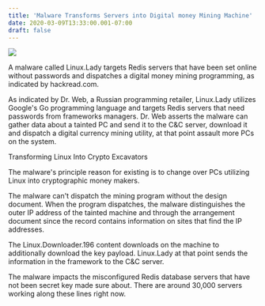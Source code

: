 ```yaml
---
title: 'Malware Transforms Servers into Digital money Mining Machine'
date: 2020-03-09T13:33:00.001-07:00
draft: false
---
```


[![](https://cdn2.hubspot.net/hubfs/2683519/AVG-SIGNAL-What_is_Malware-460x230-02.png)](https://cdn2.hubspot.net/hubfs/2683519/AVG-SIGNAL-What_is_Malware-460x230-02.png)

  
  
A malware called Linux.Lady targets Redis servers that have been set online without passwords and dispatches a digital money mining programming, as indicated by hackread.com.  
  
As indicated by Dr. Web, a Russian programming retailer, Linux.Lady utilizes Google's Go programming language and targets Redis servers that need passwords from frameworks managers. Dr. Web asserts the malware can gather data about a tainted PC and send it to the C&C server, download it and dispatch a digital currency mining utility, at that point assault more PCs on the system.  
  
Transforming Linux Into Crypto Excavators  
  
The malware's principle reason for existing is to change over PCs utilizing Linux into cryptographic money makers.  
  
The malware can't dispatch the mining program without the design document. When the program dispatches, the malware distinguishes the outer IP address of the tainted machine and through the arrangement document since the record contains information on sites that find the IP addresses.  
  
The Linux.Downloader.196 content downloads on the machine to additionally download the key payload. Linux.Lady at that point sends the information in the framework to the C&C server.  
  
The malware impacts the misconfigured Redis database servers that have not been secret key made sure about. There are around 30,000 servers working along these lines right now.